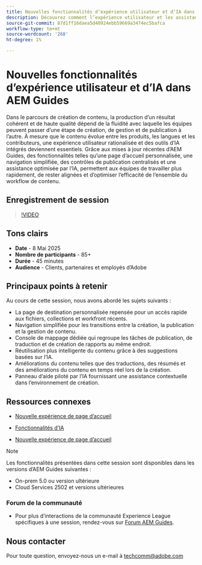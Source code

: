 ```yaml
---
title: Nouvelles fonctionnalités d’expérience utilisateur et d’IA dans AEM Guides
description: Découvrez comment l’expérience utilisateur et les assistants d’IA d’AEM Guides ont été repensés afin de rationaliser la création, d’améliorer la navigation et d’intégrer de l’intelligence en temps réel à vos workflows de contenu.
source-git-commit: 87d1ff16daea5d40924ebb59669a3474ec5bafca
workflow-type: tm+mt
source-wordcount: '268'
ht-degree: 1%

---
```


# Nouvelles fonctionnalités d’expérience utilisateur et d’IA dans AEM Guides

Dans le parcours de création de contenu, la production d’un résultat cohérent et de haute qualité dépend de la fluidité avec laquelle les équipes peuvent passer d’une étape de création, de gestion et de publication à l’autre. À mesure que le contenu évolue entre les produits, les langues et les contributeurs, une expérience utilisateur rationalisée et des outils d’IA intégrés deviennent essentiels. Grâce aux mises à jour récentes d’AEM Guides, des fonctionnalités telles qu’une page d’accueil personnalisée, une navigation simplifiée, des contrôles de publication centralisés et une assistance optimisée par l’IA, permettent aux équipes de travailler plus rapidement, de rester alignées et d’optimiser l’efficacité de l’ensemble du workflow de contenu.


## Enregistrement de session

>[!VIDEO](https://video.tv.adobe.com/v/3458396/?quality=12&learn=on)

## Tons clairs

- **Date** - 8 Mai 2025
- **Nombre de participants** - 85+
- **Durée** - 45 minutes
- **Audience** - Clients, partenaires et employés d’Adobe

## Principaux points à retenir

Au cours de cette session, nous avons abordé les sujets suivants :
- La page de destination personnalisée repensée pour un accès rapide aux fichiers, collections et workfront récents.
- Navigation simplifiée pour les transitions entre la création, la publication et la gestion de contenu.
- Console de mappage dédiée qui regroupe les tâches de publication, de traduction et de création de rapports au même endroit.
- Réutilisation plus intelligente du contenu grâce à des suggestions basées sur l’IA.
- Améliorations du contenu telles que des traductions, des résumés et des améliorations du contenu en temps réel lors de la création.
- Panneau d’aide piloté par l’IA fournissant une assistance contextuelle dans l’environnement de création.


## Ressources connexes

- [Nouvelle expérience de page d’accueil](https://experienceleague.adobe.com/en/docs/experience-manager-guides/using/user-guide/home-page/intro-home-page)

- [Fonctionnalités d’IA](https://experienceleague.adobe.com/en/docs/experience-manager-guides/using/user-guide/ai-assistant-aem/ai-assistant)

- [Nouvelle expérience de page d’accueil](https://experienceleague.adobe.com/en/docs/experience-manager-guides/using/install-guide/cs-ig/web-editor-configs-cs/conf-smart-suggestions)



>[!NOTE]
>
> Les fonctionnalités présentées dans cette session sont disponibles dans les versions d’AEM Guides suivantes :
> - On-prem 5.0 ou version ultérieure
> - Cloud Services 2502 et versions ultérieures


### Forum de la communauté

- Pour plus d’interactions de la communauté Experience League spécifiques à une session, rendez-vous sur [Forum AEM Guides](https://experienceleaguecommunities.adobe.com/t5/experience-manager-guides/bd-p/xml-documentation-discussions).


## Nous contacter

Pour toute question, envoyez-nous un e-mail à <techcomm@adobe.com>